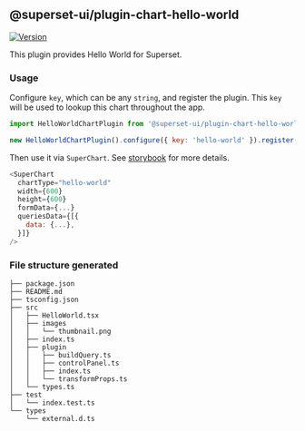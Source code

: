 ## @superset-ui/plugin-chart-hello-world

[![Version](https://img.shields.io/npm/v/@superset-ui/plugin-chart-hello-world.svg?style=flat-square)](https://www.npmjs.com/package/@superset-ui/plugin-chart-hello-world)

This plugin provides Hello World for Superset.

### Usage

Configure `key`, which can be any `string`, and register the plugin. This `key` will be used to
lookup this chart throughout the app.

```js
import HelloWorldChartPlugin from '@superset-ui/plugin-chart-hello-world';

new HelloWorldChartPlugin().configure({ key: 'hello-world' }).register();
```

Then use it via `SuperChart`. See
[storybook](https://apache-superset.github.io/superset-ui/?selectedKind=plugin-chart-hello-world)
for more details.

```js
<SuperChart
  chartType="hello-world"
  width={600}
  height={600}
  formData={...}
  queriesData={[{
    data: {...},
  }]}
/>
```

### File structure generated

```
├── package.json
├── README.md
├── tsconfig.json
├── src
│   ├── HelloWorld.tsx
│   ├── images
│   │   └── thumbnail.png
│   ├── index.ts
│   ├── plugin
│   │   ├── buildQuery.ts
│   │   ├── controlPanel.ts
│   │   ├── index.ts
│   │   └── transformProps.ts
│   └── types.ts
├── test
│   └── index.test.ts
└── types
    └── external.d.ts
```
